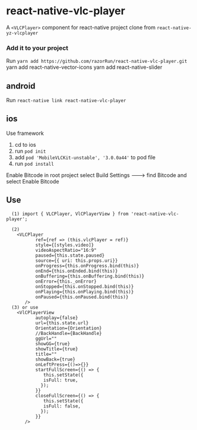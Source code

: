 # react-native-vlc-player

A `<VLCPlayer>` component for react-native
project clone from `react-native-yz-vlcplayer`

### Add it to your project

Run
`yarn add https://github.com/razorRun/react-native-vlc-player.git`
yarn add react-native-vector-icons
yarn add react-native-slider

## android

Run `react-native link react-native-vlc-player`

## ios

Use framework

1. cd to ios
2. run `pod init`
3. add `pod 'MobileVLCKit-unstable', '3.0.0a44'` to pod file
4. run `pod install`

Enable Bitcode
in root project select Build Settings ---> find Bitcode and select Enable Bitcode

## Use

```
  (1) import { VLCPlayer, VlCPlayerView } from 'react-native-vlc-player';

  (2)
    <VLCPlayer
           ref={ref => (this.vlcPlayer = ref)}
           style={[styles.video]}
           videoAspectRatio="16:9"
           paused={this.state.paused}
           source={{ uri: this.props.uri}}
           onProgress={this.onProgress.bind(this)}
           onEnd={this.onEnded.bind(this)}
           onBuffering={this.onBuffering.bind(this)}
           onError={this._onError}
           onStopped={this.onStopped.bind(this)}
           onPlaying={this.onPlaying.bind(this)}
           onPaused={this.onPaused.bind(this)}
       />
  (3) or use
    <VlCPlayerView
           autoplay={false}
           url={this.state.url}
           Orientation={Orientation}
           //BackHandle={BackHandle}
           ggUrl=""
           showGG={true}
           showTitle={true}
           title=""
           showBack={true}
           onLeftPress={()=>{}}
           startFullScreen={() => {
              this.setState({
              isFull: true,
             });
           }}
           closeFullScreen={() => {
              this.setState({
              isFull: false,
             });
           }}
       />
```
